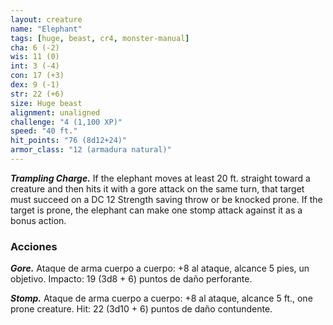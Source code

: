 ```yaml
---
layout: creature
name: "Elephant"
tags: [huge, beast, cr4, monster-manual]
cha: 6 (-2)
wis: 11 (0)
int: 3 (-4)
con: 17 (+3)
dex: 9 (-1)
str: 22 (+6)
size: Huge beast
alignment: unaligned
challenge: "4 (1,100 XP)"
speed: "40 ft."
hit_points: "76 (8d12+24)"
armor_class: "12 (armadura natural)"
---
```


***Trampling Charge.*** If the elephant moves at least 20 ft. straight toward a creature and then hits it with a gore attack on the same turn, that target must succeed on a DC 12 Strength saving throw or be knocked prone. If the target is prone, the elephant can make one stomp attack against it as a bonus action.

### Acciones

***Gore.*** Ataque de arma cuerpo a cuerpo: +8 al ataque, alcance 5 pies, un objetivo. Impacto: 19 (3d8 + 6) puntos de daño perforante.

***Stomp.*** Ataque de arma cuerpo a cuerpo: +8 al ataque, alcance 5 ft., one prone creature. Hit: 22 (3d10 + 6) puntos de daño contundente.